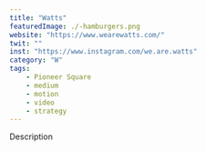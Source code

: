 ```yaml
---
title: "Watts"
featuredImage: ./-hamburgers.png
website: "https://www.wearewatts.com/"
twit: ""
inst: "https://www.instagram.com/we.are.watts"
category: "W"
tags:
    - Pioneer Square
    - medium
    - motion
    - video
    - strategy
---
```


Description
